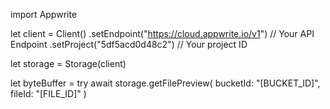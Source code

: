 import Appwrite

let client = Client()
    .setEndpoint("https://cloud.appwrite.io/v1") // Your API Endpoint
    .setProject("5df5acd0d48c2") // Your project ID

let storage = Storage(client)

let byteBuffer = try await storage.getFilePreview(
    bucketId: &quot;[BUCKET_ID]&quot;,
    fileId: &quot;[FILE_ID]&quot;
)

